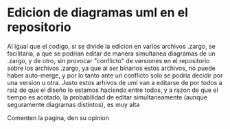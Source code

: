 # Edicion de diagramas uml en el repositorio #

Al igual que el codigo, si se divide la edicion en varios archivos .zargo, se facilitaria,
a que se podrian editar de manera simultanea diagramas de un .zargo, y de otro, sin provocar "conflicto" de versiones en el repositorio sobre los archivos .zargo, ya que al ser binarios estos archivos, no puede haber auto-merge, y por lo tanto ante un conflicto solo se podria decidir por una version u otra. Justo estos arhivos de uml van a editarse de por todos a raiz de que el diseño lo estamos haciendo entre todos, y a razon de que el tiempo es acotado, la probabilidad de editar simultaneamente (aunque seguramente diagramas distintos), es muy alta

Comenten la pagina, den su opinion